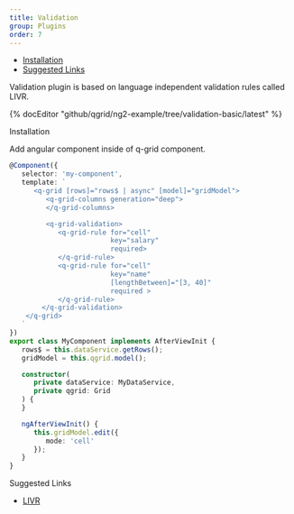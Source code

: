 ```yaml
---
title: Validation
group: Plugins
order: 7
---
```

- [Installation](#installation)
- [Suggested Links](#suggested-links)

Validation plugin is based on language independent validation rules called LIVR.

{% docEditor "github/qgrid/ng2-example/tree/validation-basic/latest" %}

<a name="#installation">
   Installation
</a>

Add angular component inside of q-grid component.

```typescript
@Component({
   selector: 'my-component',
   template: `
      <q-grid [rows]="rows$ | async" [model]="gridModel">
         <q-grid-columns generation="deep">
         </q-grid-columns>

         <q-grid-validation>
            <q-grid-rule for="cell" 
                         key="salary" 
                         required>
            </q-grid-rule>
            <q-grid-rule for="cell" 
                         key="name"
                         [lengthBetween]="[3, 40]"
                         required >
            </q-grid-rule>
        </q-grid-validation>
    </q-grid>
   `
})
export class MyComponent implements AfterViewInit {
   rows$ = this.dataService.getRows();
   gridModel = this.qgrid.model();

   constructor(
      private dataService: MyDataService,
      private qgrid: Grid
   ) {
   }

   ngAfterViewInit() {
      this.gridModel.edit({
         mode: 'cell'
      });
   }
}
```

<a name="#suggested-links">
   Suggested Links
</a>

* [LIVR](https://github.com/koorchik/LIVR)
